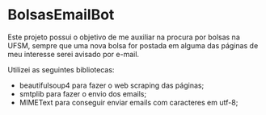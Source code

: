 # BolsasEmailBot
Este projeto possui o objetivo de me auxiliar na procura por bolsas na UFSM, sempre que uma nova bolsa for postada em alguma das páginas de meu interesse serei avisado por e-mail.

Utilizei as seguintes bibliotecas:
* beautifulsoup4 para fazer o web scraping das páginas;
* smtplib para fazer o envio dos emails; 
* MIMEText para conseguir enviar emails com caracteres em utf-8;

